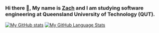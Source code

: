 ### Hi there 👋, My name is <a href="https://www.linkedin.com/in/zach-edwards-ab597521a/">Zach</a> and I am studying software engineering at Queensland University of Technology (QUT).
[![My GitHub stats](https://github-readme-stats.vercel.app/api?username=Nodemana&include_all_commits=true&theme=tokyonight)]()
[![My GitHub Language Stats](https://github-readme-stats.vercel.app/api/top-langs/?username=Nodemana&langs_count=5&theme=tokyonight)]()
